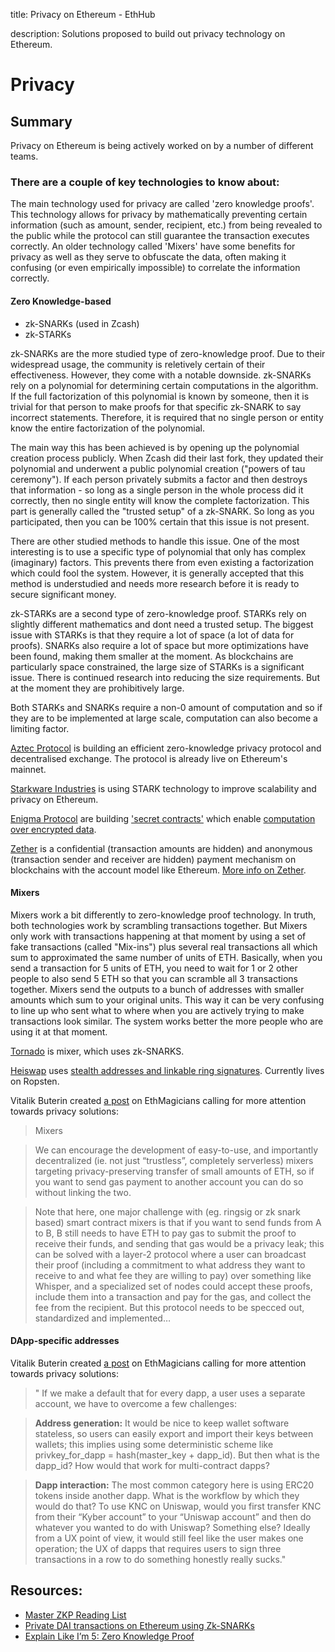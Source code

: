 title: Privacy on Ethereum - EthHub

description: Solutions proposed to build out privacy technology on Ethereum.

# Privacy

## Summary

Privacy on Ethereum is being actively worked on by a number of different teams.

### There are a couple of key technologies to know about:

The main technology used for privacy are called 'zero knowledge proofs'. This technology allows for privacy by mathematically preventing certain information (such as amount, sender, recipient, etc.) from being revealed to the public while the protocol can still guarantee the transaction executes correctly. An older technology called 'Mixers' have some benefits for privacy as well as they serve to obfuscate the data, often making it confusing (or even empirically impossible) to correlate the information correctly.

#### Zero Knowledge-based
  * zk-SNARKs \(used in Zcash\) 
  * zk-STARKs

zk-SNARKs are the more studied type of zero-knowledge proof. Due to their widespread usage, the community is reletively certain of their effectiveness. However, they come with a notable downside. zk-SNARKs rely on a polynomial for determining certain computations in the algorithm. If the full factorization of this polynomial is known by someone, then it is trivial for that person to make proofs for that specific zk-SNARK to say incorrect statements. Therefore, it is required that no single person or entity know the entire factorization of the polynomial.

The main way this has been achieved is by opening up the polynomial creation process publicly. When Zcash did their last fork, they updated their polynomial and underwent a public polynomial creation ("powers of tau ceremony"). If each person privately submits a factor and then destroys that information - so long as a single person in the whole process did it correctly, then no single entity will know the complete factorization. This part is generally called the "trusted setup" of a zk-SNARK. So long as you participated, then you can be 100% certain that this issue is not present.

There are other studied methods to handle this issue. One of the most interesting is to use a specific type of polynomial that only has complex (imaginary) factors. This prevents there from even existing a factorization which could fool the system. However, it is generally accepted that this method is understudied and needs more research before it is ready to secure significant money.

zk-STARKs are a second type of zero-knowledge proof. STARKs rely on slightly different mathematics and dont need a trusted setup. The biggest issue with STARKs is that they require a lot of space (a lot of data for proofs). SNARKs also require a lot of space but more optimizations have been found, making them smaller at the moment. As blockchains are particularly space constrained, the large size of STARKs is a significant issue. There is continued research into reducing the size requirements. But at the moment they are prohibitively large.

Both STARKs and SNARKs require a non-0 amount of computation and so if they are to be implemented at large scale, computation can also become a limiting factor.


[Aztec Protocol](../built-on-ethereum/infrastructure/aztec-protocol.md) is building an efficient zero-knowledge privacy protocol and decentralised exchange. The protocol is already live on Ethereum's mainnet.

[Starkware Industries](https://www.starkware.co/) is using STARK technology to improve scalability and privacy on Ethereum.

[Enigma Protocol](https://blog.enigma.co/welcome-to-enigma-start-here-e65c8c9125ef) are building ['secret contracts'](https://blog.enigma.co/defining-secret-contracts-f40ddee67ef2) which enable [computation over encrypted data](https://blog.enigma.co/computing-over-encrypted-data-d36621458447).

[Zether](https://ethresear.ch/t/zether-the-first-privacy-mechanism-designed-for-ethereum/5029) is a confidential (transaction amounts are hidden) and anonymous (transaction sender and receiver are hidden) payment mechanism on blockchains with the account model like Ethereum. [More info on Zether](https://medium.com/@loveshharchandani/notes-on-zether-towards-privacy-in-a-smart-contract-world-6c4333f975d).


#### Mixers

Mixers work a bit differently to zero-knowledge proof technology. In truth, both technologies work by scrambling transactions together. But Mixers only work with transactions happening at that moment by using a set of fake transactions (called "Mix-ins") plus several real transactions all which sum to approximated the same number of units of ETH. Basically, when you send a transaction for 5 units of ETH, you need to wait for 1 or 2 other people to also send 5 ETH so that you can scramble all 3 transactions together. Mixers send the outputs to a bunch of addresses with smaller amounts which sum to your original units. This way it can be very confusing to line up who sent what to where when you are actively trying to make transactions look similar. The system works better the more people who are using it at that moment.

[Tornado](https://tornado.cash/) is mixer, which uses zk-SNARKS.

[Heiswap](https://heiswap.exchange/) uses [stealth addresses and linkable ring signatures](https://kndrck.co/posts/heiswap_internal_arch_tour/). Currently lives on Ropsten.

Vitalik Buterin created [a post](https://ethereum-magicians.org/t/meta-we-should-value-privacy-more/2475) on EthMagicians calling for more attention towards privacy solutions:
> Mixers

> We can encourage the development of easy-to-use, and importantly decentralized (ie. not just “trustless”, completely serverless) mixers targeting privacy-preserving transfer of small amounts of ETH, so if you want to send gas payment to another account you can do so without linking the two.

> Note that here, one major challenge with (eg. ringsig or zk snark based) smart contract mixers is that if you want to send funds from A to B, B still needs to have ETH to pay gas to submit the proof to receive their funds, and sending that gas would be a privacy leak; this can be solved with a layer-2 protocol where a user can broadcast their proof (including a commitment to what address they want to receive to and what fee they are willing to pay) over something like Whisper, and a specialized set of nodes could accept these proofs, include them into a transaction and pay for the gas, and collect the fee from the recipient. But this protocol needs to be specced out, standardized and implemented…

#### DApp-specific addresses

Vitalik Buterin created [a post](https://ethereum-magicians.org/t/meta-we-should-value-privacy-more/2475) on EthMagicians calling for more attention towards privacy solutions:

> " If we make a default that for every dapp, a user uses a separate account, we have to overcome a few challenges:

> **Address generation:** It would be nice to keep wallet software stateless, so users can easily export and import their keys between wallets; this implies using some deterministic scheme like privkey_for_dapp = hash(master_key + dapp_id). But then what is the dapp_id? How would that work for multi-contract dapps?

> **Dapp interaction:** The most common category here is using ERC20 tokens inside another dapp. What is the workflow by which they would do that? To use KNC on Uniswap, would you first transfer KNC from their “Kyber account” to your “Uniswap account” and then do whatever you wanted to do with Uniswap? Something else? Ideally from a UX point of view, it would still feel like the user makes one operation; the UX of dapps that requires users to sign three transactions in a row to do something honestly really sucks."

## Resources:

* [Master ZKP Reading List](https://zkp.science/)
* [Private DAI transactions on Ethereum using Zk-SNARKs](https://medium.com/@atvanguard/zkdai-private-dai-transactions-on-ethereum-using-zk-snarks-9e3ef4676e22)
* [Explain Like I’m 5: Zero Knowledge Proof](https://hackernoon.com/eli5-zero-knowledge-proof-78a276db9eff)

